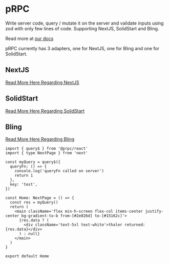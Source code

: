 # pRPC

Write server code, query / mutate it on the server and validate inputs using zod with only few lines of code. Supporting NextJS, SolidStart and Bling.

Read more at [our docs](https://prpc.vercel.app)

pRPC currently has 3 adapters, one for NextJS, one for Bling and one for SolidStart.

## NextJS

[Read More Here Regarding NextJS](https://prpc.vercel.app/react/install)

## SolidStart

[Read More Here Regarding SolidStart](https://prpc.vercel.app/solid/install)

## Bling

[Read More Here Regarding Bling](https://prpc.vercel.app/react/install)

```tsx
import { query$ } from '@prpc/react'
import { type NextPage } from 'next'

const myQuery = query$({
  queryFn: () => {
    console.log('queryFn called on server')
    return 1
  },
  key: 'test',
})

const Home: NextPage = () => {
  const res = myQuery()
  return (
    <main className='flex min-h-screen flex-col items-center justify-center bg-gradient-to-b from-[#2e026d] to-[#15162c]'>
      {res.data ? (
        <div className='text-5xl text-white'>thaler returned: {res.data}</div>
      ) : null}
    </main>
  )
}

export default Home
```
